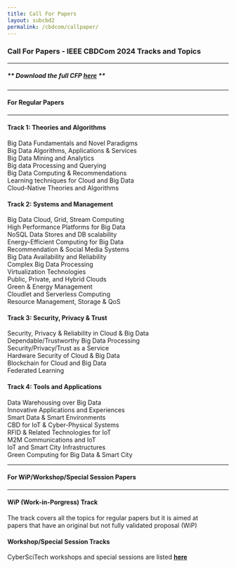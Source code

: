```yaml
---
title: Call For Papers
layout: subcbd2
permalink: /cbdcom/callpaper/
---
```


<h3>Call For Papers - IEEE CBDCom 2024 Tracks and Topics</h3>

<hr/>

<h5> ** Download the full <b>CFP <a href="http://cyber-science.org/2024/assets/files/CBDCom2024_CFP.pdf" target=_new>here</a></b> ** </h5> 


<hr/>
<h4 style="font-weight: bold">For Regular Papers<h4>
<hr/>


<h4>Track 1: Theories and Algorithms</h4>
Big Data Fundamentals and Novel Paradigms
<br/>Big Data Algorithms, Applications & Services
<br/>Big Data Mining and Analytics
<br/>Big data Processing and Querying
<br/>Big Data Computing & Recommendations
<br/>Learning techniques for Cloud and Big Data
<br/>Cloud-Native Theories and Algorithms
 
<h4>Track 2: Systems and Management</h4>
Big Data Cloud, Grid, Stream Computing
<br/>High Performance Platforms for Big Data
<br/>NoSQL Data Stores and DB scalability
<br/>Energy-Efficient Computing for Big Data
<br/>Recommendation & Social Media Systems
<br/>Big Data Availability and Reliability
<br/>Complex Big Data Processing
<br/>Virtualization Technologies
<br/>Public, Private, and Hybrid Clouds
<br/>Green & Energy Management
<br/>Cloudlet and Serverless Computing
<br/>Resource Management, Storage & QoS

<h4>Track 3: Security, Privacy & Trust</h4>
Security, Privacy & Reliability in Cloud & Big Data
<br/>Dependable/Trustworthy Big Data Processing
<br/>Security/Privacy/Trust as a Service
<br/>Hardware Security of Cloud & Big Data
<br/>Blockchain for Cloud and Big Data 
<br/>Federated Learning

<h4>Track 4: Tools and Applications</h4>
Data Warehousing over Big Data
<br/>Innovative Applications and Experiences
<br/>Smart Data & Smart Environments
<br/>CBD for IoT & Cyber-Physical Systems
<br/>RFID & Related Technologies for IoT
<br/>M2M Communications and IoT
<br/>IoT and Smart City Infrastructures
<br/>Green Computing for Big Data & Smart City


<hr/>
<h4 style="font-weight: bold">For WiP/Workshop/Special Session Papers<h4>
<hr/>

<h4>WiP (Work-in-Porgress) Track</h4>
The track covers all the topics for regular papers but it is aimed at  
<br/>papers that have an original but not fully validated proposal (WiP)

<h4>Workshop/Special Session Tracks</h4>
CyberSciTech workshops and special sessions are listed <a href="/2024/cbdcom/acceptworkshops/"><b>here</b></a>